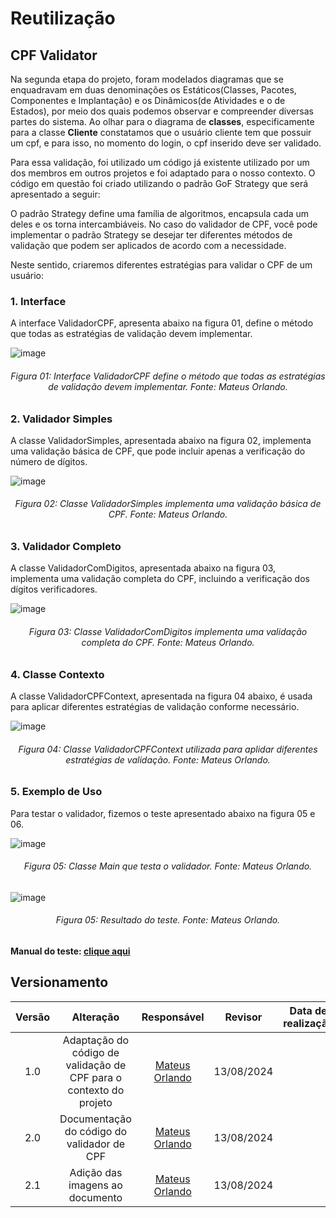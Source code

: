 # Reutilização

## CPF Validator

Na segunda etapa do projeto, foram modelados diagramas que se enquadravam em duas denominações os Estáticos(Classes, Pacotes, Componentes e Implantação) e os Dinâmicos(de Atividades e o de Estados), por meio dos quais podemos observar e compreender diversas partes do sistema. Ao olhar para o diagrama de **classes**, especificamente para a classe **Cliente** constatamos que o usuário cliente tem que possuir um cpf, e para isso, no momento do login, o cpf inserido deve ser validado.

Para essa validação, foi utilizado um código já existente utilizado por um dos membros em outros projetos e foi adaptado para o nosso contexto. O código em questão foi criado utilizando o padrão GoF Strategy que será apresentado a seguir:

O padrão Strategy define uma família de algoritmos, encapsula cada um deles e os torna intercambiáveis. No caso do validador de CPF, você pode implementar o padrão Strategy se desejar ter diferentes métodos de validação que podem ser aplicados de acordo com a necessidade.


Neste sentido, criaremos diferentes estratégias para validar o CPF de um usuário:

### 1. Interface

A interface ValidadorCPF, apresenta abaixo na figura 01, define o método que todas as estratégias de validação devem implementar.

![image](https://github.com/user-attachments/assets/b88ac0ea-9656-4b36-8dce-c44ac3521add)

<h6 align = "center">Figura 01: Interface ValidadorCPF define o método que todas as estratégias de validação devem implementar. Fonte: Mateus Orlando.</h6>

### 2. Validador Simples

A classe ValidadorSimples, apresentada abaixo na figura 02, implementa uma validação básica de CPF, que pode incluir apenas a verificação do número de dígitos.

![image](https://github.com/user-attachments/assets/18ea38e4-8227-40aa-9ab8-7f7135755c6c)

<h6 align = "center">Figura 02: Classe ValidadorSimples implementa uma validação básica de CPF. Fonte: Mateus Orlando.</h6>

### 3. Validador Completo

A classe ValidadorComDigitos, apresentada abaixo na figura 03, implementa uma validação completa do CPF, incluindo a verificação dos dígitos verificadores.

![image](https://github.com/user-attachments/assets/7dbe38ec-e8a6-47b6-aaee-838c15ca4b07)

<h6 align = "center">Figura 03: Classe ValidadorComDigitos implementa uma validação completa do CPF. Fonte: Mateus Orlando.</h6>

### 4. Classe Contexto

A classe ValidadorCPFContext, apresentada na figura 04 abaixo, é usada para aplicar diferentes estratégias de validação conforme necessário.

![image](https://github.com/user-attachments/assets/b6313918-385a-4421-8713-eec67d7f39e3)

<h6 align = "center">Figura 04: Classe ValidadorCPFContext utilizada para aplidar diferentes estratégias de validação. Fonte: Mateus Orlando.</h6>

### 5. Exemplo de Uso

Para testar o validador, fizemos o teste apresentado abaixo na figura 05 e 06.

![image](https://github.com/user-attachments/assets/9746cb35-3937-482b-8398-69ef4a564d9d)

<h6 align = "center">Figura 05: Classe Main que testa o validador. Fonte: Mateus Orlando.</h6>

![image](https://github.com/user-attachments/assets/211ddb21-dec7-4af0-b981-be3947ffba9e)


<h6 align = "center">Figura 05: Resultado do teste. Fonte: Mateus Orlando.</h6>

**Manual do teste: [clique aqui](https://github.com/UnBArqDsw2024-1/2024.1_G7_My_Market/blob/reutilizacaoMateus/docs/ArquiteturaReutilizacao/cpfValidador/comoRodar.md)**

## Versionamento

| Versão | Alteração |  Responsável  | Revisor | Data de realização |
| :------: | :---: | :-----: | :----: | :----: |
| 1.0   | Adaptação do código de validação de CPF para o contexto do projeto  | [Mateus Orlando](https://github.com/MateusPy) | 13/08/2024 |
| 2.0   | Documentação do código do validador de CPF  | [Mateus Orlando](https://github.com/MateusPy) | 13/08/2024 |
| 2.1   | Adição das imagens ao documento  | [Mateus Orlando](https://github.com/MateusPy) | 13/08/2024 |
